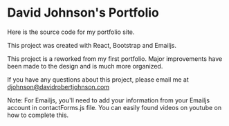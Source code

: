 # David Johnson's Portfolio

Here is the source code for my portfolio site.

This project was created with React, Bootstrap and Emailjs.

This project is a reworked from my first portfolio. Major improvements have been made to the design and is much more organized.

If you have any questions about this project, please email me at djohnson@davidrobertjohnson.com

Note: For Emailjs, you'll need to add your information from your Emailjs account in contactForms.js file. You can easily found videos on youtube on how to complete this.
